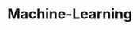 # Machine-Learning
         
  
                 
                   
                           
               
